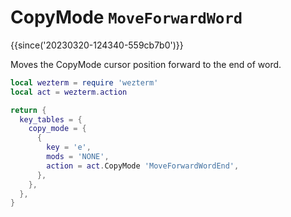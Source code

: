 # CopyMode `MoveForwardWord`

{{since('20230320-124340-559cb7b0')}}

Moves the CopyMode cursor position forward to the end of word.

```lua
local wezterm = require 'wezterm'
local act = wezterm.action

return {
  key_tables = {
    copy_mode = {
      {
        key = 'e',
        mods = 'NONE',
        action = act.CopyMode 'MoveForwardWordEnd',
      },
    },
  },
}
```


